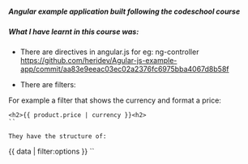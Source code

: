 ##### Angular example application built following the codeschool course

##### What I have learnt in this course was:

- There are directives in angular.js for eg: ng-controller
 https://github.com/heridev/Agular-js-example-app/commit/aa83e9eeac03ec02a2376fc6975bba4067d8b58f


- There are filters:

For example a filter that shows the currency and format a price:
```
<h2>{{ product.price | currency }}<h2>
``

They have the structure of:
```
{{ data | filter:options }}
``


